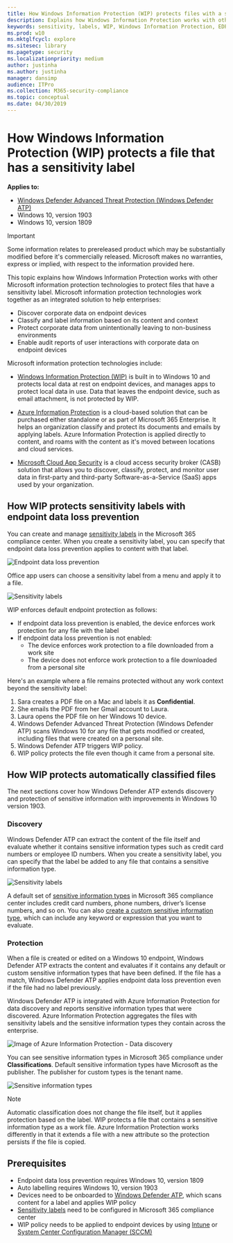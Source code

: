 ```yaml
---
title: How Windows Information Protection (WIP) protects files with a sensitivity label (Windows 10)
description: Explains how Windows Information Protection works with other Microsoft information protection technologies to protect files that have a sensitivity label.
keywords: sensitivity, labels, WIP, Windows Information Protection, EDP, Enterprise Data Protection
ms.prod: w10
ms.mktglfcycl: explore
ms.sitesec: library
ms.pagetype: security
ms.localizationpriority: medium
author: justinha
ms.author: justinha
manager: dansimp
audience: ITPro
ms.collection: M365-security-compliance
ms.topic: conceptual
ms.date: 04/30/2019
---
```


# How Windows Information Protection (WIP) protects a file that has a sensitivity label 

**Applies to:**

- [Windows Defender Advanced Threat Protection (Windows Defender ATP)](https://go.microsoft.com/fwlink/p/?linkid=2069559)
- Windows 10, version 1903
- Windows 10, version 1809

>[!IMPORTANT]
>Some information relates to prereleased product which may be substantially modified before it's commercially released. Microsoft makes no warranties, express or implied, with respect to the information provided here.

This topic explains how Windows Information Protection works with other Microsoft information protection technologies to protect files that have a sensitivity label. 
Microsoft information protection technologies work together as an integrated solution to help enterprises:

- Discover corporate data on endpoint devices
- Classify and label information based on its content and context
- Protect corporate data from unintentionally leaving to non-business environments
- Enable audit reports of user interactions with corporate data on endpoint devices

Microsoft information protection technologies include:

- [Windows Information Protection (WIP)](protect-enterprise-data-using-wip.md) is built in to Windows 10 and protects local data at rest on endpoint devices, and manages apps to protect local data in use. Data that leaves the endpoint device, such as email attachment, is not protected by WIP. 

- [Azure Information Protection](https://docs.microsoft.com/azure/information-protection/what-is-information-protection) is a cloud-based solution that can be purchased either standalone or as part of Microsoft 365 Enterprise. It helps an organization classify and protect its documents and emails by applying labels. Azure Information Protection is applied directly to content, and roams with the content as it's moved between locations and cloud services.

- [Microsoft Cloud App Security](https://docs.microsoft.com/cloud-app-security/what-is-cloud-app-security) is a cloud access security broker (CASB) solution that allows you to discover, classify, protect, and monitor user data in first-party and third-party Software-as-a-Service (SaaS) apps used by your organization.

## How WIP protects sensitivity labels with endpoint data loss prevention

You can create and manage [sensitivity labels](https://docs.microsoft.com/office365/securitycompliance/labels) in the Microsoft 365 compliance center. 
When you create a sensitivity label, you can specify that endpoint data loss prevention applies to content with that label. 

![Endpoint data loss prevention](images/sensitivity-label-endpoint-dlp.png)

Office app users can choose a sensitivity label from a menu and apply it to a file.

![Sensitivity labels](images/sensitivity-labels.png)

WIP enforces default endpoint protection as follows: 

- If endpoint data loss prevention is enabled, the device enforces work protection for any file with the label
- If endpoint data loss prevention is not enabled:
  - The device enforces work protection to a file downloaded from a work site 
  - The device does not enforce work protection to a file downloaded from a personal site

Here's an example where a file remains protected without any work context beyond the sensitivity label: 

1. Sara creates a PDF file on a Mac and labels it as **Confidential**.
1. She emails the PDF from her Gmail account to Laura.
1. Laura opens the PDF file on her Windows 10 device. 
1. Windows Defender Advanced Threat Protection (Windows Defender ATP) scans Windows 10 for any file that gets modified or created, including files that were created on a personal site. 
1. Windows Defender ATP triggers WIP policy.
1. WIP policy protects the file even though it came from a personal site.

## How WIP protects automatically classified files

The next sections cover how Windows Defender ATP extends discovery and protection of sensitive information with improvements in Windows 10 version 1903. 

### Discovery

Windows Defender ATP can extract the content of the file itself and evaluate whether it contains sensitive information types such as credit card numbers or employee ID numbers. 
When you create a sensitivity label, you can specify that the label be added to any file that contains a sensitive information type. 

![Sensitivity labels](images/sensitivity-label-auto-label.png)

A default set of [sensitive information types](https://docs.microsoft.com/office365/securitycompliance/what-the-sensitive-information-types-look-for) in Microsoft 365 compliance center includes credit card numbers, phone numbers, driver’s license numbers, and so on.
You can also [create a custom sensitive information type](https://docs.microsoft.com/office365/securitycompliance/create-a-custom-sensitive-information-type), which can include any keyword or expression that you want to evaluate. 

### Protection

When a file is created or edited on a Windows 10 endpoint, Windows Defender ATP extracts the content and evaluates if it contains any default or custom sensitive information types that have been defined. 
If the file has a match, Windows Defender ATP applies endpoint data loss prevention even if the file had no label previously. 

Windows Defender ATP is integrated with Azure Information Protection for data discovery and reports sensitive information types that were discovered. 
Azure Information Protection aggregates the files with sensitivity labels and the sensitive information types they contain across the enterprise. 

![Image of Azure Information Protection - Data discovery](images/azure-data-discovery.png)

You can see sensitive information types in Microsoft 365 compliance under **Classifications**. Default sensitive information types have Microsoft as the publisher. The publisher for custom types is the tenant name.

![Sensitive information types](images/sensitive-info-types.png)

>[!NOTE]
>Automatic classification does not change the file itself, but it applies protection based on the label. 
>WIP protects a file that contains a sensitive information type as a work file.
>Azure Information Protection works differently in that it extends a file with a new attribute so the protection persists if the file is copied. 

## Prerequisites

- Endpoint data loss prevention requires Windows 10, version 1809
- Auto labelling requires Windows 10, version 1903
- Devices need to be onboarded to [Windows Defender ATP](https://docs.microsoft.com/windows/security/threat-protection/windows-defender-atp/windows-defender-advanced-threat-protection), which scans content for a label and applies WIP policy
- [Sensitivity labels](https://docs.microsoft.com/office365/securitycompliance/labels) need to be configured in Microsoft 365 compliance center
- WIP policy needs to be applied to endpoint devices by using [Intune](create-wip-policy-using-intune-azure.md) or [System Center Configuration Manager (SCCM)](overview-create-wip-policy-sccm.md)









